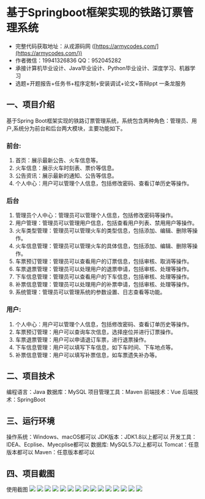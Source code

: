 基于Springboot框架实现的铁路订票管理系统
=
- 完整代码获取地址：从戎源码网 ([https://armycodes.com/](https://armycodes.com/))
- 作者微信：19941326836  QQ：952045282 
- 承接计算机毕业设计、Java毕业设计、Python毕业设计、深度学习、机器学习
- 选题+开题报告+任务书+程序定制+安装调试+论文+答辩ppt 一条龙服务

一、项目介绍
---
基于Spring Boot框架实现的铁路订票管理系统，系统包含两种角色：管理员、用户,系统分为前台和后台两大模块，主要功能如下。
### 前台:
1. 首页：展示最新公告、火车信息等。
2. 火车信息：展示火车时刻表、票价等信息。
3. 公告资讯：展示最新的通知、公告等信息。
4. 个人中心：用户可以管理个人信息，包括修改密码、查看订单历史等操作。

### 后台
1. 管理员个人中心：管理员可以管理个人信息，包括修改密码等操作。
2. 用户管理：管理员可以管理用户信息，包括查看用户列表、禁用用户等操作。
3. 火车类型管理：管理员可以管理火车的类型信息，包括添加、编辑、删除等操作。
4. 火车信息管理：管理员可以管理火车的具体信息，包括添加、编辑、删除等操作。
5. 车票预订管理：管理员可以查看用户的订票信息，包括审核、取消等操作。
6. 车票退票管理：管理员可以处理用户的退票申请，包括审核、处理等操作。
7. 下车信息管理：管理员可以查看用户的下车信息，包括审核、处理等操作。
8. 补票信息管理：管理员可以处理用户的补票申请，包括审核、处理等操作。
9. 系统管理：管理员可以管理系统的参数设置、日志查看等功能。
  
### 用户:
1. 个人中心：用户可以管理个人信息，包括修改密码、查看订单历史等操作。
2. 车票预订管理：用户可以查询车次信息，选择座位并进行订票操作。
3. 车票退票管理：用户可以申请退订车票，进行退票操作。
4. 下车信息管理：用户可以填写下车信息，如下车时间、下车地点等。
5. 补票信息管理：用户可以填写补票信息，如车票遗失补办等。


二、项目技术
---
编程语言：Java
数据库：MySQL
项目管理工具：Maven
前端技术：Vue
后端技术：SpringBoot

三、运行环境
---
操作系统：Windows、macOS都可以
JDK版本：JDK1.8以上都可以
开发工具：IDEA、Ecplise、Myecplise都可以
数据库: MySQL5.7以上都可以
Tomcat：任意版本都可以
Maven：任意版本都可以

四、项目截图
---
使用截图
![](image/1.png)
![](image/2.png)
![](image/3.png)
![](image/4.png)
![](image/5.png)
![](image/6.png)
![](image/7.png)
![](image/8.png)
![](image/9.png)
![](image/10.png)
![](image/11.png)
![](image/12.png)
![](image/13.png)
![](image/14.png)
![](image/15.png)

